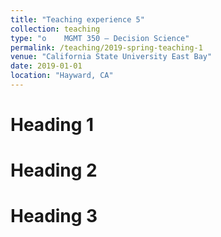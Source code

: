 ```yaml
---
title: "Teaching experience 5"
collection: teaching
type: "o	MGMT 350 – Decision Science"
permalink: /teaching/2019-spring-teaching-1
venue: "California State University East Bay"
date: 2019-01-01
location: "Hayward, CA"
---
```




Heading 1
======

Heading 2
======

Heading 3
======
